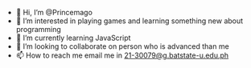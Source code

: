 - 👋 Hi, I’m @Princemago
- 👀 I’m interested in playing games and learning something new about programming
- 🌱 I’m currently learning JavaScript
- 💞️ I’m looking to collaborate on person who is advanced than me
- 📫 How to reach me email me in 21-30079@g.batstate-u.edu.ph

<!---
Princemago/Princemago is a ✨ special ✨ repository because its `README.md` (this file) appears on your GitHub profile.
You can click the Preview link to take a look at your changes.
--->
